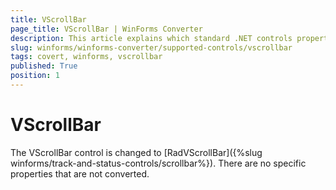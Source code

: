 ```yaml
---
title: VScrollBar
page_title: VScrollBar | WinForms Converter
description: This article explains which standard .NET controls properties are removed and which are replaced with similar equivalents. 
slug: winforms/winforms-converter/supported-controls/vscrollbar
tags: covert, winforms, vscrollbar
published: True
position: 1
---
```


# VScrollBar

The VScrollBar control is changed to [RadVScrollBar]({%slug winforms/track-and-status-controls/scrollbar%}). There are no specific properties that are not converted.
